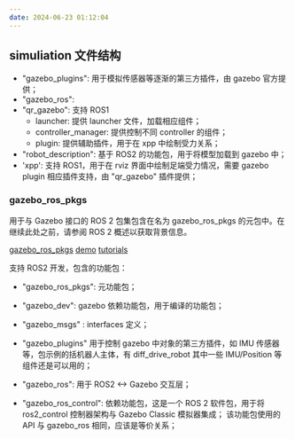 ```yaml
---
date: 2024-06-23 01:12:04
---
```


## simuliation 文件结构

- "gazebo_plugins": 用于模拟传感器等逐渐的第三方插件，由 gazebo 官方提供；
- "gazebo_ros":
- "qr_gazebo": 支持 ROS1
  - launcher: 提供 launcher 文件，加载相应组件；
  - controller_manager: 提供控制不同 controller 的组件；
  - plugin: 提供辅助插件，用于在 xpp 中绘制受力关系；
- "robot_description": 基于 ROS2 的功能包，用于将模型加载到 gazebo 中；
- 'xpp': 支持 ROS1，用于在 rviz 界面中绘制足端受力情况，需要 gazebo plugin 相应插件支持，由 "qr_gazebo" 插件提供；

### gazebo_ros_pkgs

用于与 Gazebo 接口的 ROS 2 包集包含在名为 gazebo_ros_pkgs 的元包中。在继续此处之前，请参阅 ROS 2 概述以获取背景信息。

[gazebo_ros_pkgs](https://github.com/ros-simulation/gazebo_ros_pkgs/tree/ros2)
[demo](https://github.com/ros-simulation/gazebo_ros_demos/tree/foxy)
[tutorials](https://classic.gazebosim.org/tutorials?tut=ros2_installing&cat=connect_ros)

支持 ROS2 开发，包含的功能包：

- "gazebo_ros_pkgs": 元功能包；
- "gazebo_dev": gazebo 依赖功能包，用于编译的功能包；

- "gazebo_msgs" : interfaces 定义；

- "gazebo_plugins" 用于控制 gazebo 中对象的第三方插件，如 IMU 传感器等，包示例的括机器人主体，有 diff_drive_robot
  其中一些 IMU/Position 等组件还是可以用的；
- "gazebo_ros": 用于 ROS2 <-> Gazebo 交互层；
- "gazebo_ros_control": 依赖功能包，这是一个 ROS 2 软件包，用于将 ros2_control 控制器架构与 Gazebo Classic 模拟器集成；
  该功能包使用的 API 与 gazebo_ros 相同，应该是等价关系；

